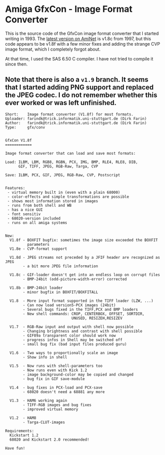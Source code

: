 # Amiga GfxCon - Image Format Converter

This is the source code of the GfxCon image format converter that I started writing in 1993.
The [latest version on AmiNet](https://aminet.net/package/gfx/conv/gfxcon) is v1.8c from 1997, but this code appears to be v1.8f with
a few minor fixes and adding the strange CVP image format, which I completely forgot about.

At that time, I used the SAS 6.50 C compiler. I have not tried to compile it since then.

Note that there is also a `v1.9` branch. It seems that I started adding PNG support and replaced the JPEG codec.
I do not remember whether this ever worked or was left unfinished.
---

````
Short:    Image format converter (V1.8f) for most formats.
Uploader: farindk@trick.informatik.uni-stuttgart.de (Dirk Farin)
Author:   farindk@trick.informatik.uni-stuttgart.de (Dirk Farin)
Type:     gfx/conv


GfxCon V1.8f
============

Image format converter that can load and save most formats:

Load: ILBM, LBM, RGB8, RGBN, PCX, IMG, BMP, RLE4, RLE8, DIB,
      GIF, TIFF, JPEG, RGB-Raw, Targa, CVP

Save: ILBM, PCX, GIF, JPEG, RGB-Raw, CVP, Postscript


Features:
 - virtual memory built in (even with a plain 68000)
 - color-effects and simple transformations are possible
 - shows most information stored in images
 - runs from both shell and WB
 - has a nice GUI
 - font sensitiv
 - 68020-version included
 - runs on all amiga systems


New:
  V1.8f - BOXFIT bugfix: sometimes the image size exceeded the BOXFIT
          parameters
  V1.8e - CVP-format support

  V1.8d - JPEG streams not preceded by a JFIF header are recognized as JPEG
        - a bit more JPEG file information

  V1.8c - GIF-loader doesn't get into an endless loop on corrupt files
        - BMP-24bit (odd-picture-width-error) corrected

  V1.8b - BMP-24bit loader
        - minor bugfix in BOXFIT/BOXFITALL

  V1.8  - More input format supported in the TIFF loader (LZW, ...)
        - Can now load version5-PCX images (24bit)
        - Several bugs fixed in the TIFF,PCX and BMP loaders
        - New shell commands: CROP, CENTERBOX, OFFSET, SORTDIR,
                              UNUSED, RESIZEH,RESIZEV

  V1.7  - RGB-Raw input and output with shell now possible
        - Changing brightness and contrast with shell possible
        - GIF89a transparent color should work now
        - progress infos in Shell may be switched off
        - small bug fix (bad input files produced guru)

  V1.6  - Two ways to proportionally scale an image
        - Show info in shell

  V1.5  - Now runs with shell-parameters too
        - Now runs even with Kick 1.2
        - image background-color may be copied and changed
        - bug fix in GIF save-module

  V1.4  - bug fixes in PCX-load and PCX-save
        - 68020 doesn't need a 68881 any more

  V1.3  - HAM6 working again
        - TIFF-RGB images and bug fixes
        - improved virtual memory

  V1.2  - HAM8
        - Targa-CLUT-images

Requirements:
  Kickstart 1.2
  68020 and Kickstart 2.0 recommended!

Have fun!
````